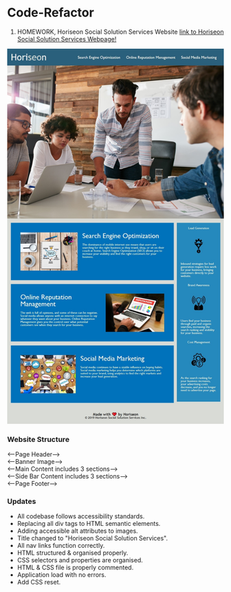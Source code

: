 # Code-Refactor
1. HOMEWORK, Horiseon Social Solution Services Website
[link to Horiseon Social Solution Services Webpage!](https://mushtaqsafie.github.io/Code-Refactor/)

![alt text](https://raw.githubusercontent.com/MushtaqSafie/Code-Refactor/main/img/webpage-screenshot.jpg)

### **Website Structure**
  <--Page Header--><br />
  <--Banner Image--><br />
  <--Main Content includes 3 sections--><br />
  <--Side Bar Content includes 3 sections--><br />
  <--Page Footer--><br />
  
### **Updates**
* All codebase follows accessibility standards.
* Replacing all div tags to HTML semantic elements.
* Adding accessible alt attributes to images.
* Title changed to "Horiseon Social Solution Services".
* All nav links function correctly.
* HTML structured & organised properly.
* CSS selectors and properties are organised.
* HTML & CSS file is properly commented.
* Application load with no errors.
* Add CSS reset.
